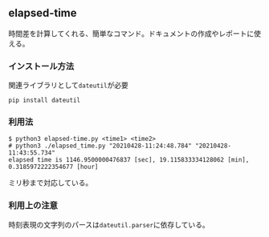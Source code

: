 ## elapsed-time
時間差を計算してくれる、簡単なコマンド。ドキュメントの作成やレポートに使える。

### インストール方法
関連ライブラリとして`dateutil`が必要
```
pip install dateutil
```
### 利用法
```
$ python3 elapsed-time.py <time1> <time2>
# python3 ./elapsed_time.py "20210428-11:24:48.784" "20210428-11:43:55.734"
elapsed time is 1146.9500000476837 [sec], 19.115833334128062 [min], 0.3185972222354677 [hour]
```
ミリ秒まで対応している。

### 利用上の注意
時刻表現の文字列のパースは`dateutil.parser`に依存している。

